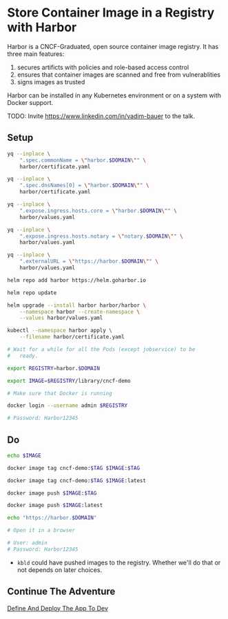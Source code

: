 # Store Container Image in a Registry with Harbor

Harbor is a CNCF-Graduated, open source container image registry. It has three main features:

1. secures artificts with policies and role-based access control
2. ensures that container images are scanned and free from vulnerablities
3. signs images as trusted

Harbor can be installed in any Kubernetes environment or on a system with Docker support.

TODO: Invite https://www.linkedin.com/in/vadim-bauer to the talk.

## Setup

```bash
yq --inplace \
    ".spec.commonName = \"harbor.$DOMAIN\"" \
    harbor/certificate.yaml

yq --inplace \
    ".spec.dnsNames[0] = \"harbor.$DOMAIN\"" \
    harbor/certificate.yaml

yq --inplace \
    ".expose.ingress.hosts.core = \"harbor.$DOMAIN\"" \
    harbor/values.yaml

yq --inplace \
    ".expose.ingress.hosts.notary = \"notary.$DOMAIN\"" \
    harbor/values.yaml

yq --inplace \
    ".externalURL = \"https://harbor.$DOMAIN\"" \
    harbor/values.yaml

helm repo add harbor https://helm.goharbor.io

helm repo update

helm upgrade --install harbor harbor/harbor \
    --namespace harbor --create-namespace \
    --values harbor/values.yaml

kubectl --namespace harbor apply \
    --filename harbor/certificate.yaml

# Wait for a while for all the Pods (except jobservice) to be
#   ready.

export REGISTRY=harbor.$DOMAIN

export IMAGE=$REGISTRY/library/cncf-demo

# Make sure that Docker is running

docker login --username admin $REGISTRY

# Password: Harbor12345
```

## Do

```bash
echo $IMAGE

docker image tag cncf-demo:$TAG $IMAGE:$TAG

docker image tag cncf-demo:$TAG $IMAGE:latest

docker image push $IMAGE:$TAG

docker image push $IMAGE:latest

echo "https://harbor.$DOMAIN"

# Open it in a browser

# User: admin
# Password: Harbor12345
```

* `kbld` could have pushed images to the registry. Whether we'll do that or not depends on later choices.

## Continue The Adventure

[Define And Deploy The App To Dev](../define-deploy-dev/story.md)